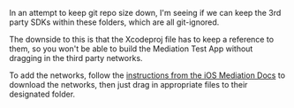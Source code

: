 In an attempt to keep git repo size down, I'm seeing if we can keep the 3rd party SDKs within these folders, which are all git-ignored.

The downside to this is that the Xcodeproj file has to keep a reference to them, so you won't be able to build the Mediation Test App without dragging in the third party networks.

To add the networks, follow the [instructions from the iOS Mediation Docs](https://developers.heyzap.com/docs/ios_mediation_docs) to download the networks, then just drag in appropriate files to their designated folder.